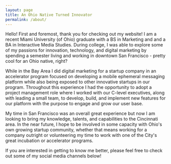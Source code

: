 ```yaml
---
layout: page
title: An Ohio Native Turned Innovator
permalink: /about/
---
```


Hello! First and foremost, thank you for checking out my website! I am a recent Miami University (of Ohio) graduate with a BS in Marketing and and a BA in Interactive Media Studies. During college, I was able to explore some of my passions for innovation, technology, and digital marketing by spending a semester living and working in downtown San Francisco - pretty cool for an Ohio native, right?

 While in the Bay Area I did digital marketing for a startup company in an accelerator program focused on developing a mobile ephemeral messaging platform while also being exposed to other innovative startups in our program. Throughout this experience I had the opportunity to adopt a project management role where I worked with our C-level executives, along with leading a small team, to develop, build, and implement new features for our platform with the purpose to engage and grow our user base.
 
 My time in San Francisco was an overall great experience but now I am looking to bring my knowledge, talents, and capabilities to the Cincinnati area. In the near future, I hope to be involved in some capacity with Ohio's own growing startup community, whether that means working for a company outright or volunteering my time to work with one of the City's great incubation or accelerator programs.
 
 If you are interested in getting to know me better, please feel free to check out some of my social media channels below!




